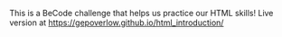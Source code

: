 This is a BeCode challenge that helps us practice our HTML skills! Live version at https://gepoverlow.github.io/html_introduction/
